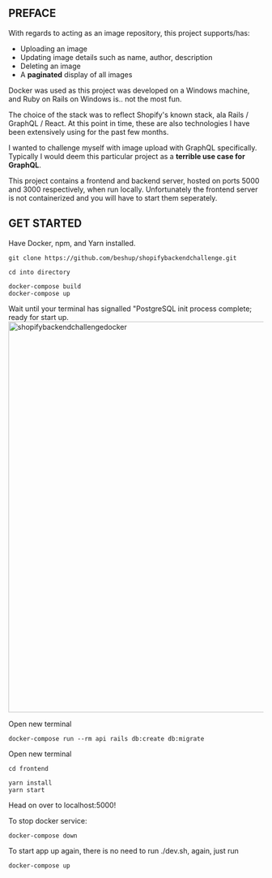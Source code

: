 ## PREFACE

With regards to acting as an image repository, this project supports/has:

- Uploading an image
- Updating image details such as name, author, description
- Deleting an image
- A **paginated** display of all images

Docker was used as this project was developed on a Windows machine, and Ruby on Rails on Windows is.. not the most fun.

The choice of the stack was to reflect Shopify's known stack, ala Rails / GraphQL / React. At this point in time, these are also technologies I have been extensively using for the past few months. 

I wanted to challenge myself with image upload with GraphQL specifically. Typically I would deem this particular project as a **terrible use case for GraphQL**.

This project contains a frontend and backend server, hosted on ports 5000 and 3000 respectively, when run locally. Unfortunately the frontend server is not containerized and you will have to start them seperately.

## GET STARTED

Have Docker, npm, and Yarn installed.

```
git clone https://github.com/beshup/shopifybackendchallenge.git
```
```
cd into directory
```
```
docker-compose build
docker-compose up
```
Wait until your terminal has signalled "PostgreSQL init process complete; ready for start up.
<img width="770" alt="shopifybackendchallengedocker" src="https://user-images.githubusercontent.com/55633921/92408825-a0544400-f10c-11ea-8cce-779977cbadfa.png">

Open new terminal
```
docker-compose run --rm api rails db:create db:migrate
```
Open new terminal
```
cd frontend
```
```
yarn install
yarn start 
```

Head on over to localhost:5000!

To stop docker service:

```
docker-compose down
```

To start app up again, there is no need to run ./dev.sh, again, just run 
```
docker-compose up
```
